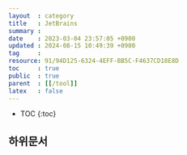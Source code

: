 ```yaml
---
layout  : category
title   : JetBrains
summary : 
date    : 2023-03-04 23:57:05 +0900
updated : 2024-08-15 10:49:39 +0900
tag     : 
resource: 91/94D125-6324-4EFF-BB5C-F4637CD18E8D
toc     : true
public  : true
parent  : [[/tool]]
latex   : false
---
```

* TOC
{:toc}

## 하위문서
